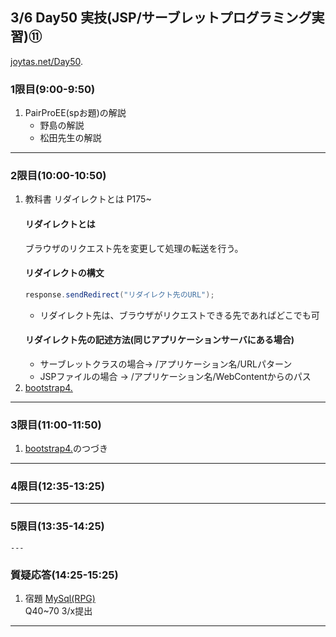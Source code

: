 ## 3/6 Day50 実技(JSP/サーブレットプログラミング実習)⑪
[joytas.net/Day50]().
### 1限目(9:00-9:50)
1. PairProEE(spお題)の解説
	- 野島の解説
	- 松田先生の解説
---
### 2限目(10:00-10:50)
1. 教科書 リダイレクトとは P175~
	#### リダイレクトとは
	ブラウザのリクエスト先を変更して処理の転送を行う。
	#### リダイレクトの構文
	~~~java
	response.sendRedirect("リダイレクト先のURL");
	~~~
	- リダイレクト先は、ブラウザがリクエストできる先であればどこでも可
	#### リダイレクト先の記述方法(同じアプリケーションサーバにある場合)
	- サーブレットクラスの場合→ /アプリケーション名/URLパターン
	- JSPファイルの場合 → /アプリケーション名/WebContentからのパス
1. [bootstrap4.](https://joytas.net/programming/website/bootstrap4)
---
### 3限目(11:00-11:50)
1. [bootstrap4.](https://joytas.net/programming/website/bootstrap4)のつづき
---
### 4限目(12:35-13:25)
---
### 5限目(13:35-14:25)
	---
### 質疑応答(14:25-15:25)
1. 宿題
[MySql(RPG)](https://joytas.net/programming/mysql/mysql_rpg)  
Q40~70 3/x提出
----
